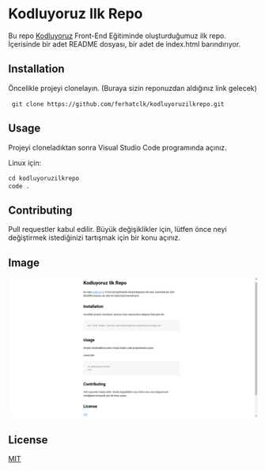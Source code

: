 # Kodluyoruz Ilk Repo
Bu repo [Kodluyoruz](https://www.kodluyoruz.org/) Front-End Eğitiminde oluşturduğumuz ilk repo. İçerisinde bir adet README dosyası, bir adet de index.html barındırıyor.


## Installation
Öncelikle projeyi clonelayın. (Buraya sizin reponuzdan aldığınız link gelecek)

 ` 
git clone https://github.com/ferhatclk/kodluyoruzilkrepo.git
 ` 

## Usage
Projeyi cloneladıktan sonra Visual Studio Code programında açınız.

Linux için: 
 ``` 
cd kodluyoruzilkrepo
 code .
 ``` 

## Contributing
Pull requestler kabul edilir. Büyük değişiklikler için, lütfen önce neyi değiştirmek istediğinizi tartışmak için bir konu açınız.

## Image
![](https://raw.githubusercontent.com/Kodluyoruz/taskforce/main/git/odev1/figures/markdown.png)
## License
[MIT](https://choosealicense.com/licenses/mit/)
